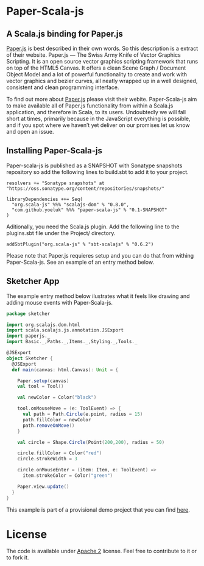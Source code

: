 # Paper-Scala-js
## A Scala.js binding for Paper.js

[Paper.js](http://paperjs.org/) is best described in their own words. So this description is a extract of their website. Paper.js — The Swiss Army Knife of Vector Graphics Scripting. It is an open source vector graphics scripting framework that runs on top of the HTML5 Canvas. It offers a clean Scene Graph / Document Object Model and a lot of powerful functionality to create and work with vector graphics and bezier curves, all neatly wrapped up in a well designed, consistent and clean programming interface.

To find out more about [Paper.js](http://paperjs.org/)  please visit their webite. Paper-Scala-js aim to make available all of Paper.js functionality from within a Scala.js application, and therefore in Scala, to its users. Undoubtedly we will fall short at times, primarily because in the JavaScript everything is possible, and if you spot where we haven’t yet deliver on our promises let us know and open an issue.

## Installing Paper-Scala-js

Paper-scala-js is published as a SNAPSHOT with Sonatype snapshots repository so add the following lines to build.sbt to add it to your project.

```
resolvers += "Sonatype snapshots" at "https://oss.sonatype.org/content/repositories/snapshots/"

libraryDependencies ++= Seq(
  "org.scala-js" %%% "scalajs-dom" % "0.8.0",
  "com.github.yoeluk" %%% "paper-scala-js" % "0.1-SNAPSHOT"
)
```

Aditionally, you need the Scala.js plugin. Add the following line to the plugins.sbt file under the Project/ directory.

```
addSbtPlugin("org.scala-js" % "sbt-scalajs" % "0.6.2")
```

Please note that Paper.js requieres setup and you can do that from withing Paper-Scala-js. See an example of an entry method below.

## Sketcher App

The example entry method below ilustrates what it feels like drawing and adding mouse events with Paper-Scala-js.

```scala
package sketcher

import org.scalajs.dom.html
import scala.scalajs.js.annotation.JSExport
import paperjs._
import Basic._,Paths._,Items._,Styling._,Tools._

@JSExport
object Sketcher {
  @JSExport
  def main(canvas: html.Canvas): Unit = {

    Paper.setup(canvas)
    val tool = Tool()

    val newColor = Color("black")

    tool.onMouseMove = (e: ToolEvent) => {
      val path = Path.Circle(e.point, radius = 15)
      path.fillColor = newColor
      path.removeOnMove()
    }

    val circle = Shape.Circle(Point(200,200), radius = 50)

    circle.fillColor = Color("red")
    circle.strokeWidth = 3

    circle.onMouseEnter = (item: Item, e: ToolEvent) =>
      item.strokeColor = Color("green")

    Paper.view.update()
  }
}
```

This example is part of a provisional demo project that you can find [here](https://github.com/yoeluk/sketch-app).

License
===
The code is available under [Apache 2](http://www.apache.org/licenses/LICENSE-2.0.txt) license. Feel free to contribute to it or to fork it.
